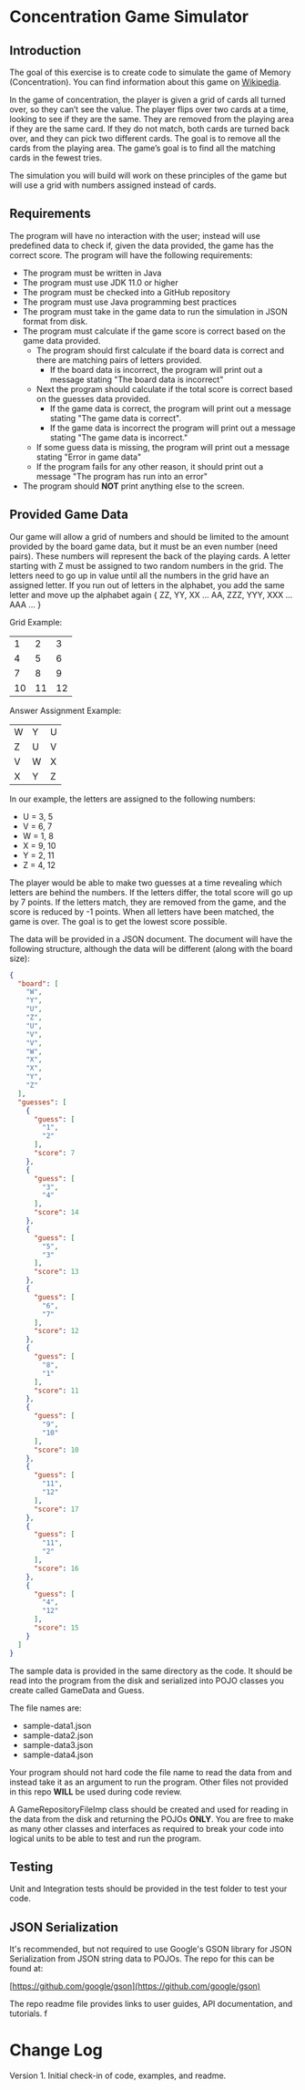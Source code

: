 # Concentration Game Simulator

## Introduction

The goal of this exercise is to create code to simulate the game of Memory (Concentration). You can find information
about this game on [Wikipedia](https://en.wikipedia.org/wiki/Concentration_(card_game)).

In the game of concentration, the player is given a grid of cards all turned over, so they can’t see the value. The
player flips over two cards at a time, looking to see if they are the same. They are removed from the playing area if
they are the same card. If they do not match, both cards are turned back over, and they can pick two different cards.
The goal is to remove all the cards from the playing area. The game’s goal is to find all the matching cards in the
fewest tries.

The simulation you will build will work on these principles of the game but will use a grid with numbers assigned
instead of cards.

## Requirements

The program will have no interaction with the user; instead will use predefined data to check if, given the data
provided, the game has the correct score. The program will have the following requirements:

- The program must be written in Java
- The program must use JDK 11.0 or higher
- The program must be checked into a GitHub repository
- The program must use Java programming best practices
- The program must take in the game data to run the simulation in JSON format from disk.  
- The program must calculate if the game score is correct based on the game data provided.
    - The program should first calculate if the board data is correct and there are matching pairs of letters provided.
      - If the board data is incorrect, the program will print out a message stating "The board data is incorrect"
    - Next the program should calculate if the total score is correct based on the guesses data provided.
        - If the game data is correct, the program will print out a message stating "The game data is correct".
        - If the game data is incorrect the program will print out a message stating "The game data is incorrect."
    - If some guess data is missing, the program will print out a message stating "Error in game data"
    - If the program fails for any other reason, it should print out a message "The program has run into an error"
- The program should **NOT** print anything else to the screen. 

## Provided Game Data

Our game will allow a grid of numbers and should be limited to the amount provided by the board game data, but it must be an even number (need pairs). These numbers will
represent the back of the playing cards. A letter starting with Z must be assigned to two random numbers in the grid.
The letters need to go up in value until all the numbers in the grid have an assigned letter. If you run out of letters
in the alphabet, you add the same letter and move up the alphabet again { ZZ, YY, XX … AA, ZZZ, YYY, XXX … AAA … }

Grid Example:

|     |     |     |
|---|---|---|
| 1   | 2   | 3   |
| 4   | 5   | 6   |
| 7   | 8   | 9   |
| 10  | 11  | 12  |

Answer Assignment Example:

|     |     |     |
|-----|-----|-----|
| W   | Y   | U   |
| Z   | U   | V   |
| V   | W   | X   |
| X   | Y   | Z   |

In our example, the letters are assigned to the following numbers:

- U = 3, 5
- V = 6, 7
- W = 1, 8
- X = 9, 10
- Y = 2, 11
- Z = 4, 12

The player would be able to make two guesses at a time revealing which letters are behind the numbers. If the letters
differ, the total score will go up by 7 points. If the letters match, they are removed from the game, and the score is reduced by -1 points. When all letters have been matched, the game is over. The goal is to get the lowest score possible.

The data will be provided in a JSON document. The document will have the following structure, although the data will be different (along with the board size):

```json
{
  "board": [
    "W",
    "Y",
    "U",
    "Z",
    "U",
    "V",
    "V",
    "W",
    "X",
    "X",
    "Y",
    "Z"
  ],
  "guesses": [
    {
      "guess": [
        "1",
        "2"
      ],
      "score": 7
    },
    {
      "guess": [
        "3",
        "4"
      ],
      "score": 14
    },
    {
      "guess": [
        "5",
        "3"
      ],
      "score": 13
    },
    {
      "guess": [
        "6",
        "7"
      ],
      "score": 12
    },
    {
      "guess": [
        "8",
        "1"
      ],
      "score": 11
    },
    {
      "guess": [
        "9",
        "10"
      ],
      "score": 10
    },
    {
      "guess": [
        "11",
        "12"
      ],
      "score": 17
    },
    {
      "guess": [
        "11",
        "2"
      ],
      "score": 16
    },
    {
      "guess": [
        "4",
        "12"
      ],
      "score": 15
    }
  ]
}
```

The sample data is provided in the same directory as the code.  It should be read into the program from the disk and serialized into POJO classes you create called GameData and Guess.  

The file names are:
 - sample-data1.json
 - sample-data2.json
 - sample-data3.json
- sample-data4.json

Your program should not hard code the file name to read the data from and instead take it as an argument to run the program.  Other files not provided in this repo **WILL** be used during code review.

A GameRepositoryFileImp class should be created and used for reading in the data from the disk and returning the POJOs **ONLY**.  You are free to make as many other classes and interfaces as required to break your code into logical units to be able to test and run the program.  

## Testing
Unit and Integration tests should be provided in the test folder to test your code.


## JSON Serialization

It's recommended, but not required to use Google's GSON library for JSON Serialization from JSON string data to POJOs.  The repo for this can be found at:

[https://github.com/google/gson](https://github.com/google/gson)

The repo readme file provides links to user guides, API documentation, and tutorials.
f

Change Log
==========
Version 1.  Initial check-in of code, examples, and readme.